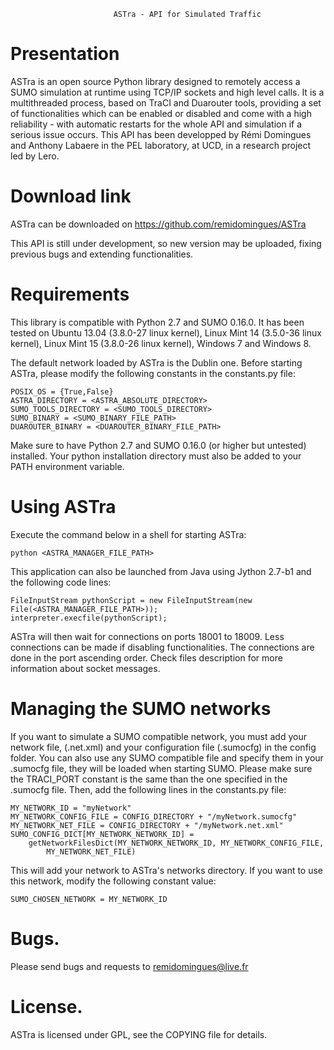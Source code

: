 
                           ASTra - API for Simulated Traffic


Presentation
============
ASTra is an open source Python library designed to remotely access a SUMO simulation
at runtime using TCP/IP sockets and high level calls.
It is a multithreaded process, based on TraCI and Duarouter tools, providing a set of
functionalities which can be enabled or disabled and come with a high reliability -
with automatic restarts for the whole API and simulation if a serious issue occurs.
This API has been developped by Rémi Domingues and Anthony Labaere in the PEL 
laboratory, at UCD, in a research project led by Lero.



Download link
=============
ASTra can be downloaded on https://github.com/remidomingues/ASTra

This API is still under development, so new version may be uploaded, fixing previous
bugs and extending functionalities.



Requirements
============
This library is compatible with Python 2.7 and SUMO 0.16.0. It has been tested on
Ubuntu 13.04  (3.8.0-27 linux kernel), Linux Mint 14 (3.5.0-36 linux kernel),
Linux Mint 15 (3.8.0-26 linux kernel), Windows 7 and Windows 8.

The default network loaded by ASTra is the Dublin one.
Before starting ASTra, please modify the following constants in the constants.py file:

	POSIX_OS = {True,False}
	ASTRA_DIRECTORY = <ASTRA_ABSOLUTE_DIRECTORY>
	SUMO_TOOLS_DIRECTORY = <SUMO_TOOLS_DIRECTORY>
	SUMO_BINARY = <SUMO_BINARY_FILE_PATH>
	DUAROUTER_BINARY = <DUAROUTER_BINARY_FILE_PATH>
	
Make sure to have Python 2.7 and SUMO 0.16.0 (or higher but untested) installed.
Your python installation directory must also be added to your PATH environment
variable.



Using ASTra
===========
Execute the command below in a shell for starting ASTra:

	python <ASTRA_MANAGER_FILE_PATH>

This application can also be launched from Java using Jython 2.7-b1 and the following
code lines:
	
	FileInputStream pythonScript = new FileInputStream(new File(<ASTRA_MANAGER_FILE_PATH>));
	interpreter.execfile(pythonScript);

ASTra will then wait for connections on ports 18001 to 18009. Less connections can be
made if disabling functionalities. The connections are done in the port ascending order.
Check files description for more information about socket messages.

	
	
Managing the SUMO networks
==========================
If you want to simulate a SUMO compatible network, you must add your network file,
(.net.xml) and your configuration file (.sumocfg) in the config folder. You can also use
any SUMO compatible file and specify them in your .sumocfg file, they will be loaded when
starting SUMO. Please make sure the TRACI_PORT constant is the same than the one
specified in the .sumocfg file. Then, add the following lines in the constants.py file:

	MY_NETWORK_ID = "myNetwork"
	MY_NETWORK_CONFIG_FILE = CONFIG_DIRECTORY + "/myNetwork.sumocfg"
	MY_NETWORK_NET_FILE = CONFIG_DIRECTORY + "/myNetwork.net.xml"
	SUMO_CONFIG_DICT[MY_NETWORK_NETWORK_ID] = 
		getNetworkFilesDict(MY_NETWORK_NETWORK_ID, MY_NETWORK_CONFIG_FILE, 
			MY_NETWORK_NET_FILE)

This will add your network to ASTra's networks directory. If you want to use this
network, modify the following constant value:

	SUMO_CHOSEN_NETWORK = MY_NETWORK_ID
	


Bugs.
=====
Please send bugs and requests to remidomingues@live.fr



License.
========
ASTra is licensed under GPL, see the COPYING file for details.
